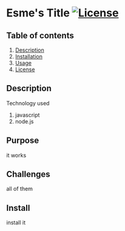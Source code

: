 # Esme's Title [![License](https://img.shields.io/badge/License-Apache%202.0-blue.svg)](https://opensource.org/licenses/Apache-2.0) 
## Table of contents
1. [Description](#Description)
2. [Installation](#Installation)
3. [Usage](#Usage)
4. [License](#License)

## Description
Technology used
1. javascript
2. node.js

## Purpose
it works
## Challenges 
all of them
## Install
install it
